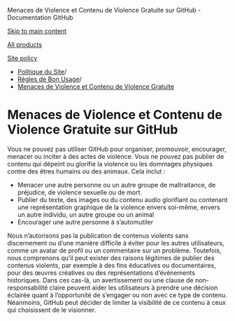 Menaces de Violence et Contenu de Violence Gratuite sur GitHub - Documentation GitHub

[Skip to main content](#main-content)

[All products](/fr)

[Site policy](/site-policy)

* [Politique du Site](/fr/site-policy)/
* [Règles de Bon Usage](/fr/site-policy/acceptable-use-policies)/
* [Menaces de Violence et Contenu de Violence Gratuite](/fr/site-policy/acceptable-use-policies/github-threats-of-violence-and-gratuitously-violent-content)

Menaces de Violence et Contenu de Violence Gratuite sur GitHub
==========

Vous ne pouvez pas utiliser GitHub pour organiser, promouvoir, encourager, menacer ou inciter à des actes de violence. Vous ne pouvez pas publier de contenu qui dépeint ou glorifie la violence ou les dommages physiques contre des êtres humains ou des animaux. Cela inclut :

* Menacer une autre personne ou un autre groupe de maltraitance, de préjudice, de violence sexuelle ou de mort.
* Publier du texte, des images ou du contenu audio glorifiant ou contenant une représentation graphique de la violence envers soi-même, envers un autre individu, un autre groupe ou un animal
* Encourager une autre personne à s’automutiler

Nous n’autorisons pas la publication de contenus violents sans discernement ou d’une manière difficile à éviter pour les autres utilisateurs, comme un avatar de profil ou un commentaire sur un problème. Toutefois, nous comprenons qu’il peut exister des raisons légitimes de publier des contenus violents, par exemple à des fins éducatives ou documentaires, pour des œuvres créatives ou des représentations d’événements historiques. Dans ces cas-là, un avertissement ou une clause de non-responsabilité claire peuvent aider les utilisateurs à prendre une décision éclairée quant à l’opportunité de s’engager ou non avec ce type de contenu. Néanmoins, GitHub peut décider de limiter la visibilité de ce contenu à ceux qui choisissent de le visionner.
